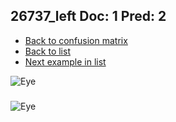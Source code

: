 ## 26737_left Doc: 1 Pred: 2
- [Back to confusion matrix](https://github.com/juliandewit/kaggle_retinopathy/blob/master/matrix.md)
- [Back to list](https://github.com/juliandewit/kaggle_retinopathy/blob/master/lists/12/list.md)
- [Next example in list](https://github.com/juliandewit/kaggle_retinopathy/blob/master/lists/12/26/26811_right.md)

![Eye](https://retinopaty.blob.core.windows.net/size1024/26737_left_1.jpeg)

### 

![Eye]()
